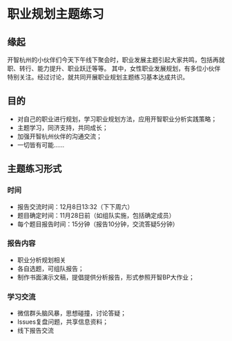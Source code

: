# 职业规划主题练习
## 缘起
开智杭州的小伙伴们今天下午线下聚会时，职业发展主题引起大家共鸣，包括再就职、转行、能力提升、职业跃迁等等。
其中，女性职业发展规划，有多位小伙伴特别关注。经过讨论，就共同开展职业规划主题练习基本达成共识。
## 目的
- 对自己的职业进行规划，学习职业规划方法，应用开智职业分析实践策略；
- 主题学习，同济支持，共同成长；
- 加强开智杭州伙伴的沟通交流；
- 一切皆有可能……
## 主题练习形式
### 时间
- 报告交流时间：12月8日13:32（下下周六）
- 题目确定时间：11月28日前（如组队实施，包括确定成员）
- 每个题目报告时间：15分钟（报告10分钟，交流答疑5分钟）
### 报告内容
- 职业分析规划相关
- 各自选题，可组队报告；
- 制作书面演示文稿，提倡提供分析报告，形式参照开智BP大作业；
### 学习交流
- 微信群头脑风暴，思想碰撞，讨论答疑；
- Issues复盘问题，共享信息资料；
- 线下报告交流
